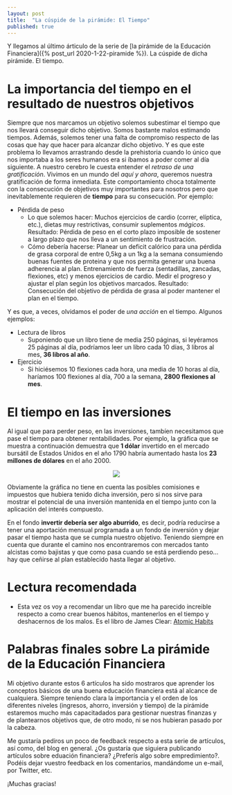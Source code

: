 ```yaml
---
layout: post
title:  "La cúspide de la pirámide: El Tiempo"
published: true
---
```


Y llegamos al último árticulo de la serie de [la pirámide de la Educación Financiera]({% post_url 2020-1-22-piramide %}). La cúspide de dicha pirámide. El tiempo. 

# La importancia del tiempo en el resultado de nuestros objetivos

Siempre que nos marcamos un objetivo solemos subestimar el tiempo que nos llevará conseguir dicho objetivo. Somos bastante malos estimando tiempos. Además, solemos tener una falta de compromiso respecto de las cosas que hay que hacer para alcanzar dicho objetivo. Y es que este problema lo llevamos arrastrando desde la prehistoria cuando lo único que nos importaba a los seres humanos era si íbamos a poder comer al día siguiente. A nuestro cerebro le cuesta entender el *retraso de una gratificación*. Vivimos en un mundo del *aquí y ahora*, queremos nuestra gratificación de forma inmediata. Este comportamiento choca totalmente con la consecución de objetivos muy importantes para nosotros pero que inevitablemente requieren de **tiempo** para su consecución. Por ejemplo:

* Pérdida de peso
  * Lo que solemos hacer: Muchos ejercicios de cardio (correr, elíptica, etc.), dietas muy restrictivas, consumir suplementos *mágicos*. Resultado: Pérdida de peso en el corto plazo imposible de sostener a largo plazo que nos lleva a un sentimiento de frustración.
  * Cómo debería hacerse: Planear un deficit calórico para una pérdida de grasa corporal de entre 0,5kg a un 1kg a la semana consumiendo buenas fuentes de proteina y que nos permita generar una buena adherencia al plan. Entrenamiento de fuerza (sentadillas, zancadas, flexiones, etc) y menos ejercicios de cardio. Medir el progreso y ajustar el plan según los objetivos marcados. Resultado: Consecución del objetivo de pérdida de grasa al poder mantener el plan en el tiempo.

Y es que, a veces, olvidamos el poder de *una acción* en el tiempo. Algunos ejemplos:

* Lectura de libros
  * Suponiendo que un libro tiene de media 250 páginas, si leyéramos 25 páginas al día, podríamos leer un libro cada 10 días, 3 libros al mes, **36 libros al año**.
* Ejercicio
  * Si hiciésemos 10 flexiones cada hora, una media de 10 horas al día, haríamos 100 flexiones al día, 700 a la semana, **2800 flexiones al mes**.

# El tiempo en las inversiones

Al igual que para perder peso, en las inversiones, tambíen necesitamos que pase el tiempo para obtener rentabilidades.
Por ejemplo, la gráfica que se muestra a continuación demuestra que **1 dólar** invertido en el mercado bursátil de Estados Unidos en el año 1790 habría aumentado hasta los **23 millones de dólares** en el año 2000.

<p align="center">
<img src="{{ site.baseurl }}/images/valor-dollar.jpg"/>
</p>

Obviamente la gráfica no tiene en cuenta las posibles comisiones e impuestos que hubiera tenido dicha inversión, pero si nos sirve para mostrar el potencial de una inversión mantenida en el tiempo junto con la aplicación del interés compuesto.

En el fondo **invertir debería ser algo aburrido**, es decir, podría reducirse a tener una aportación mensual programada a un fondo de inversión y dejar pasar el tiempo hasta que se cumpla nuestro objetivo. Teniendo siempre en cuenta que durante el camino nos encontraremos con mercados tanto alcistas como bajistas y que como pasa cuando se está perdiendo peso... hay que ceñirse al plan establecido hasta llegar al objetivo.

# Lectura recomendada

* Esta vez os voy a recomendar un libro que me ha parecido increible respecto a como crear buenos hábitos, mantenerlos en el tiempo y deshacernos de los malos. Es el libro de James Clear: [Atomic Habits](https://www.amazon.es/Atomic-Habits-Proven-Build-Break/dp/1847941834/ref=tmm_pap_swatch_0?_encoding=UTF8&qid=1589187479&sr=8-1)

# Palabras finales sobre La pirámide de la Educación Financiera

Mi objetivo durante estos 6 artículos ha sido mostraros que aprender los conceptos básicos de una buena educación financiera está al alcance de cualquiera. Siempre teniendo clara la importancia y el orden de los diferentes niveles (ingresos, ahorro, inversión y tiempo) de la pirámide estaremos mucho más capacitadados para gestionar nuestras finanzas y de plantearnos objetivos que, de otro modo, ni se nos hubieran pasado por la cabeza.

Me gustaría pediros un poco de feedback respecto a esta serie de artículos, así como, del blog en general. ¿Os gustaría que siguiera publicando artículos sobre eduación financiera? ¿Preferís algo sobre empredimiento?. Podéis dejar vuestro feedback en los comentarios, mandándome un e-mail, por Twitter, etc.

¡Muchas gracias!

